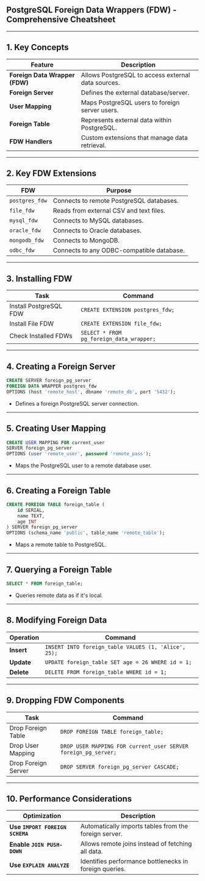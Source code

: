 ## **PostgreSQL Foreign Data Wrappers (FDW) - Comprehensive Cheatsheet**  

---

## **1. Key Concepts**  
| Feature | Description |
|---------|-------------|
| **Foreign Data Wrapper (FDW)** | Allows PostgreSQL to access external data sources. |
| **Foreign Server** | Defines the external database/server. |
| **User Mapping** | Maps PostgreSQL users to foreign server users. |
| **Foreign Table** | Represents external data within PostgreSQL. |
| **FDW Handlers** | Custom extensions that manage data retrieval. |

---

## **2. Key FDW Extensions**  
| FDW | Purpose |
|-----|---------|
| `postgres_fdw` | Connects to remote PostgreSQL databases. |
| `file_fdw` | Reads from external CSV and text files. |
| `mysql_fdw` | Connects to MySQL databases. |
| `oracle_fdw` | Connects to Oracle databases. |
| `mongodb_fdw` | Connects to MongoDB. |
| `odbc_fdw` | Connects to any ODBC-compatible database. |

---

## **3. Installing FDW**  
| Task | Command |
|------|---------|
| Install PostgreSQL FDW | `CREATE EXTENSION postgres_fdw;` |
| Install File FDW | `CREATE EXTENSION file_fdw;` |
| Check Installed FDWs | `SELECT * FROM pg_foreign_data_wrapper;` |

---

## **4. Creating a Foreign Server**  
```sql
CREATE SERVER foreign_pg_server  
FOREIGN DATA WRAPPER postgres_fdw  
OPTIONS (host 'remote_host', dbname 'remote_db', port '5432');
```
- Defines a foreign PostgreSQL server connection.

---

## **5. Creating User Mapping**  
```sql
CREATE USER MAPPING FOR current_user  
SERVER foreign_pg_server  
OPTIONS (user 'remote_user', password 'remote_pass');
```
- Maps the PostgreSQL user to a remote database user.

---

## **6. Creating a Foreign Table**  
```sql
CREATE FOREIGN TABLE foreign_table (
    id SERIAL,
    name TEXT,
    age INT
) SERVER foreign_pg_server  
OPTIONS (schema_name 'public', table_name 'remote_table');
```
- Maps a remote table to PostgreSQL.

---

## **7. Querying a Foreign Table**  
```sql
SELECT * FROM foreign_table;
```
- Queries remote data as if it's local.

---

## **8. Modifying Foreign Data**  
| Operation | Command |
|-----------|---------|
| **Insert** | `INSERT INTO foreign_table VALUES (1, 'Alice', 25);` |
| **Update** | `UPDATE foreign_table SET age = 26 WHERE id = 1;` |
| **Delete** | `DELETE FROM foreign_table WHERE id = 1;` |

---

## **9. Dropping FDW Components**  
| Task | Command |
|------|---------|
| Drop Foreign Table | `DROP FOREIGN TABLE foreign_table;` |
| Drop User Mapping | `DROP USER MAPPING FOR current_user SERVER foreign_pg_server;` |
| Drop Foreign Server | `DROP SERVER foreign_pg_server CASCADE;` |

---

## **10. Performance Considerations**  
| Optimization | Description |
|-------------|-------------|
| **Use `IMPORT FOREIGN SCHEMA`** | Automatically imports tables from the foreign server. |
| **Enable `JOIN PUSH-DOWN`** | Allows remote joins instead of fetching all data. |
| **Use `EXPLAIN ANALYZE`** | Identifies performance bottlenecks in foreign queries. |
